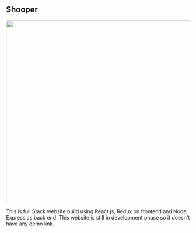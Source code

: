 <div>
  <div style="justify-content:center;">
    <h2>Shooper</h2>
     <img  width="1000" height="500" src="https://firebasestorage.googleapis.com/v0/b/portfoliowebsite-8eb68.appspot.com/o/shooper.png?alt=media&token=eeb264d6-a418-4567-8315-1f429d643bea"/>
  </div>
  
  <div>
    <p>This is full Stack website build using React.js, Redux on frontend and Node, Express as back end. This website is still in development phase so it doesn't have any demo link. </p>
  </div>
 
  
    
</div>

